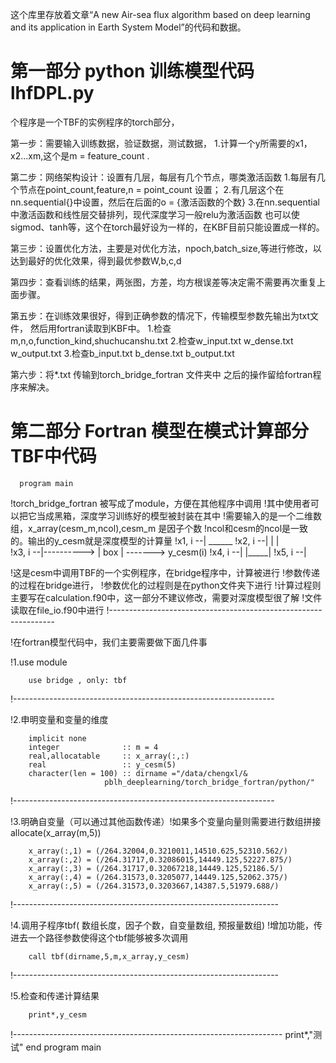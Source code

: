 这个库里存放着文章“A new Air-sea flux algorithm based on deep learning and its application in Earth System Model”的代码和数据。

# 第一部分  python 训练模型代码 lhfDPL.py
个程序是一个TBF的实例程序的torch部分，

第一步：需要输入训练数据，验证数据，测试数据，
        1.计算一个y所需要的x1，x2...xm,这个是m = feature_count .

第二步：网络架构设计：设置有几层，每层有几个节点，哪类激活函数
        1.每层有几个节点在point_count,feature,n = point_count 设置；
        2.有几层这个在nn.sequential{}中设置，然后在后面的o = {激活函数的个数} 
        3.在nn.sequential 中激活函数和线性层交替排列，现代深度学习一般relu为激活函数          也可以使sigmod、tanh等，这个在torch最好设为一样的，在KBF目前只能设置成一样的。

第三步：设置优化方法，主要是对优化方法，npoch,batch_size,等进行修改，以达到最好的优化效果，得到最优参数W,b,c,d

第四步：查看训练的结果，两张图，方差，均方根误差等决定需不需要再次重复上面步骤。

第五步：在训练效果很好，得到正确参数的情况下，传输模型参数先输出为txt文件，
        然后用fortran读取到KBF中。
        1.检查m,n,o,function_kind,shuchucanshu.txt
        2.检查w_input.txt w_dense.txt w_output.txt
        3.检查b_input.txt b_dense.txt b_output.txt 

第六步：将*.txt 传输到torch_bridge_fortran 文件夹中
之后的操作留给fortran程序来解决。


# 第二部分  Fortran 模型在模式计算部分 TBF中代码
      program main 


!torch_bridge_fortran 被写成了module，方便在其他程序中调用
!其中使用者可以把它当成黑箱，深度学习训练好的模型被封装在其中
!需要输入的是一个二维数组，x_array(cesm_m,ncol),cesm_m 是因子个数
!ncol和cesm的ncol是一致的。输出的y_cesm就是深度模型的计算量
!x1, i --|              ______
!x2, i --|             |     |     
!x3, i --|---------->  | box | ------->  y_cesm(i)
!x4, i --|             |_____|
!x5, i --|              

!这是cesm中调用TBF的一个实例程序，在bridge程序中，计算被进行
!参数传递的过程在bridge进行，
!参数优化的过程则是在python文件夹下进行
!计算过程则主要写在calculation.f90中，这一部分不建议修改，需要对深度模型很了解
!文件读取在file_io.f90中进行
!----------------------------------------------------------------

!在fortran模型代码中，我们主要需要做下面几件事


!1.use module 

        use bridge , only: tbf
         

!-----------------------------------------------------------------

!2.申明变量和变量的维度

        implicit none 
        integer              :: m = 4
        real,allocatable     :: x_array(:,:)
        real                 :: y_cesm(5)
        character(len = 100) :: dirname ="/data/chengxl/&
                         pblh_deeplearning/torch_bridge_fortran/python/"
 
!-----------------------------------------------------------------

!3.明确自变量（可以通过其他函数传递）!如果多个变量向量则需要进行数组拼接
        allocate(x_array(m,5))

        x_array(:,1) = (/264.32004,0.3210011,14510.625,52310.562/)
        x_array(:,2) = (/264.31717,0.32086015,14449.125,52227.875/)
        x_array(:,3) = (/264.31717,0.32067218,14449.125,52186.5/)
        x_array(:,4) = (/264.31573,0.3205077,14449.125,52062.375/)
        x_array(:,5) = (/264.31573,0.3203667,14387.5,51979.688/)

!------------------------------------------------------------------

!4.调用子程序tbf( 数组长度，因子个数，自变量数组, 预报量数组)
!增加功能，传进去一个路径参数使得这个tbf能够被多次调用

        call tbf(dirname,5,m,x_array,y_cesm)

!------------------------------------------------------------------

!5.检查和传递计算结果

        print*,y_cesm 

!-------------------------------------------------------------------
        print*,"测试"
      end program main 
